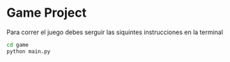 # Game Project

Para correr el juego debes serguir las siquintes instrucciones en la terminal

```sh
cd game
python main.py
```



